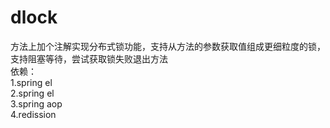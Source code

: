 # dlock
方法上加个注解实现分布式锁功能，支持从方法的参数获取值组成更细粒度的锁，支持阻塞等待，尝试获取锁失败退出方法  
依赖：  
1.spring el  
2.spring el  
3.spring aop  
4.redission  
